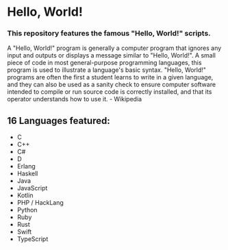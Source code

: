 # Hello, World!

### This repository features the famous "Hello, World!" scripts.

A "Hello, World!" program is generally a computer program that ignores any input and outputs or displays a message similar to "Hello, World!". A small piece of code in most general-purpose programming languages, this program is used to illustrate a language's basic syntax. "Hello, World!" programs are often the first a student learns to write in a given language, and they can also be used as a sanity check to ensure computer software intended to compile or run source code is correctly installed, and that its operator understands how to use it. - Wikipedia

## 16 Languages featured:

- C
- C++
- C#
- D
- Erlang
- Haskell
- Java
- JavaScript
- Kotlin
- PHP / HackLang
- Python
- Ruby
- Rust
- Swift
- TypeScript
